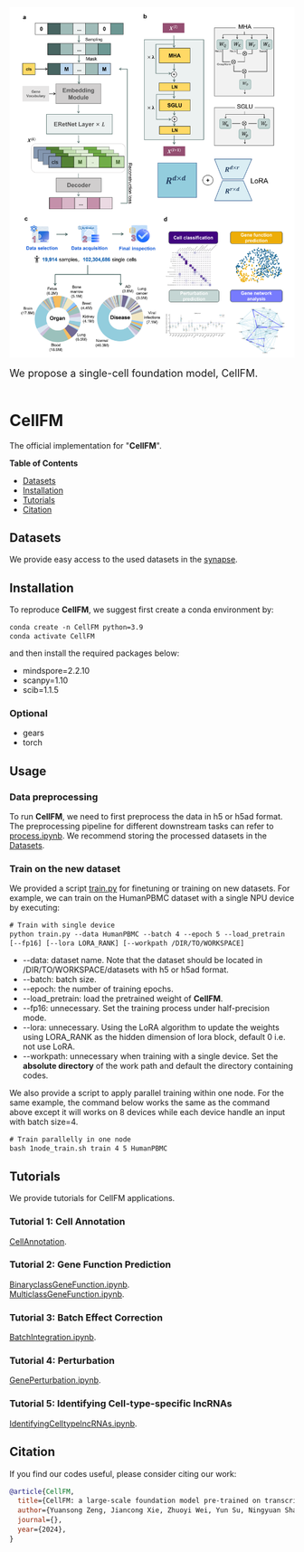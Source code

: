 ![](figures/model.png)

<font size=4> We propose a single-cell foundation model, CellFM.  </font> <br><br>

# CellFM

The official implementation for "**CellFM**".

**Table of Contents**

* [Datasets](#Datasets)
* [Installation](#Installation)
* [Tutorials](#Tutorials)
* [Citation](#Citation)

## Datasets


We provide easy access to the used datasets in the [synapse](https://www.synapse.org/Synapse:syn63379664/files/).



## Installation

To reproduce **CellFM**, we suggest first create a conda environment by:

~~~shell
conda create -n CellFM python=3.9
conda activate CellFM
~~~

and then install the required packages below:

- mindspore=2.2.10
- scanpy=1.10
- scib=1.1.5
### Optional
- gears
- torch

## Usage

### Data preprocessing

To run **CellFM**, we need to first preprocess the data in h5 or h5ad format. The preprocessing pipeline for different downstream tasks can refer to [process.ipynb](https://github.com/biomed-AI/CellFM/blob/main/tutorials/process.ipynb). We recommend storing the processed datasets in the [Datasets](#Datasets).

### Train on the new dataset

We provided a script [train.py](https://github.com/biomed-AI/CellFM/blob/main/train.py) for finetuning or training on new datasets. For example, we can train on the HumanPBMC dataset with a single NPU device by executing:

~~~shell
# Train with single device
python train.py --data HumanPBMC --batch 4 --epoch 5 --load_pretrain [--fp16] [--lora LORA_RANK] [--workpath /DIR/TO/WORKSPACE]
~~~

- --data: dataset name. Note that the dataset should be located in /DIR/TO/WORKSPACE/datasets with h5 or h5ad format.
- --batch: batch size.
- --epoch: the number of training epochs.
- --load_pretrain: load the pretrained weight of **CellFM**.
- --fp16: unnecessary. Set the training process under half-precision mode.
- --lora: unnecessary. Using the LoRA algorithm to update the weights using LORA_RANK as the hidden dimension of lora block, default 0 i.e. not use LoRA.
- --workpath: unnecessary when training with a single device. Set the **absolute directory** of the work path and default the directory containing codes.

We also provide a script to apply parallel training within one node. For the same example, the command below works the same as the command above except it will works on 8 devices while each device handle an input with batch size=4.

```shell
# Train parallelly in one node
bash 1node_train.sh train 4 5 HumanPBMC
```

## Tutorials

We provide tutorials for CellFM applications.

### Tutorial 1: Cell Annotation

[CellAnnotation](https://github.com/biomed-AI/CellFM/blob/main/tutorials/CellAnnotation).

### Tutorial 2: Gene Function Prediction


[BinaryclassGeneFunction.ipynb](https://github.com/biomed-AI/CellFM/blob/main/tutorials/BinaryclassGeneFunction.ipynb).  
[MulticlassGeneFunction.ipynb](https://github.com/biomed-AI/CellFM/blob/main/tutorials/MulticlassGeneFunction.ipynb).

### Tutorial 3: Batch Effect Correction

[BatchIntegration.ipynb](https://github.com/biomed-AI/CellFM/blob/main/tutorials/BatchIntegration/BatchIntegration.ipynb).

### Tutorial 4: Perturbation

[GenePerturbation.ipynb](https://github.com/biomed-AI/CellFM/blob/main/tutorials/Perturbation/GenePerturbation.ipynb).

### Tutorial 5: Identifying Cell-type-specific lncRNAs 

[IdentifyingCelltypelncRNAs.ipynb](https://github.com/biomed-AI/CellFM/blob/main/tutorials/IdentifyingCelltypelncRNAs.ipynb).

## Citation

If you find our codes useful, please consider citing our work:

~~~bibtex
@article{CellFM,
  title={CellFM: a large-scale foundation model pre-trained on transcriptomics of 100 million human cells},
  author={Yuansong Zeng, Jiancong Xie, Zhuoyi Wei, Yun Su, Ningyuan Shangguan, Shuangyu Yang, Chengyang Zhang, Wenbing Li, Jinbo Zhang, Nan Fang, Hongyu Zhang, Huiying Zhao, Yutong Lu, Jue Fan, Weijiang Yu, and Yuedong Yang},
  journal={},
  year={2024},
}
~~~
